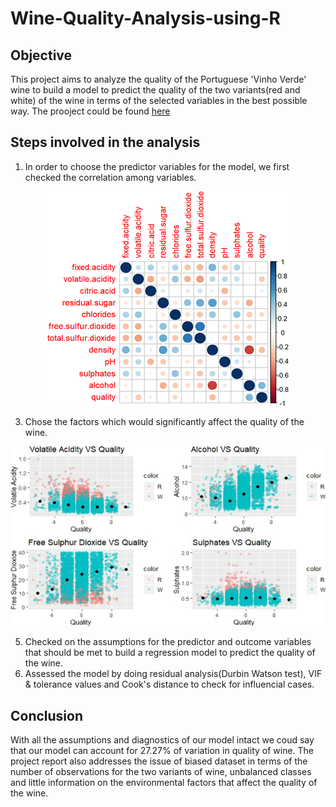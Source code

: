 # Wine-Quality-Analysis-using-R
## Objective
This project aims to analyze the quality of the Portuguese 'Vinho Verde' wine to build a model to predict the quality of the two variants(red and white) of the wine in terms of the selected variables in the best possible way. The prooject could be found [here](https://nmariya.github.io/Wine-Quality-Analysis-using-R/)
## Steps involved in the analysis
1.  In order to choose the predictor variables for the model, we first checked the correlation among variables. 
<p align="center">
<img src="./images/corr.png"/>
</p>


3.  Chose the factors which would significantly affect the quality of the wine.

<p align="center">
<img src="./images/var.png"/>
</p>

5.  Checked on the assumptions for the predictor and outcome variables that should be met to build a regression model to predict the quality of the wine.
6.  Assessed the model by doing residual analysis(Durbin Watson test), VIF & tolerance values and Cook's distance to check for influencial cases.

## Conclusion
With all the assumptions and diagnostics of our model intact we coud say that our model can account for 27.27% of variation in quality of wine. The project report also addresses the issue of biased dataset in terms of the number of observations for the two variants of wine, unbalanced classes and little information on the environmental factors that affect the quality of the wine.
